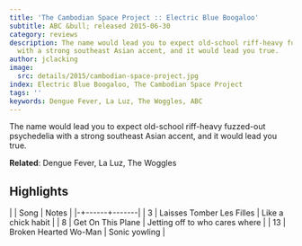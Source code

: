 ```yaml
---
title: 'The Cambodian Space Project :: Electric Blue Boogaloo'
subtitle: ABC &bull; released 2015-06-30
category: reviews
description: The name would lead you to expect old-school riff-heavy fuzzed-out psychedelia
  with a strong southeast Asian accent, and it would lead you true.
author: jclacking
image:
  src: details/2015/cambodian-space-project.jpg
index: Electric Blue Boogaloo, The Cambodian Space Project
tags: ''
keywords: Dengue Fever, La Luz, The Woggles, ABC
---
```

The name would lead you to expect old-school riff-heavy fuzzed-out psychedelia with a strong southeast Asian accent, and it would lead you true.<!--more-->

**Related**: Dengue Fever, La Luz, The Woggles

## Highlights

| | Song | Notes |
|-+------+-------|
| 3 | Laisses Tomber Les Filles | Like a chick habit |
| 8 | Get On This Plane | Jetting off to who cares where |
| 13 | Broken Hearted Wo-Man | Sonic yowling |

